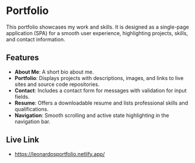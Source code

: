# Portfolio

This portfolio showcases my work and skills. It is designed as a single-page application (SPA) for a smooth user experience, highlighting projects, skills, and contact information.

## Features

- **About Me**: A short bio about me.
- **Portfolio**: Displays projects with descriptions, images, and links to live sites and source code repositories.
- **Contact**: Includes a contact form for messages with validation for input fields.
- **Resume**: Offers a downloadable resume and lists professional skills and qualifications.
- **Navigation**: Smooth scrolling and active state highlighting in the navigation bar.

## Live Link

- https://leonardosportfolio.netlify.app/





